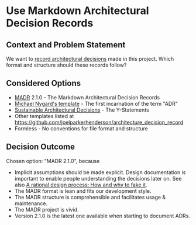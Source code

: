 # Use Markdown Architectural Decision Records

## Context and Problem Statement

We want to [record architectural decisions](https://adr.github.io/)
made in this project.  Which format and structure should these records
follow?

## Considered Options

* [MADR](https://adr.github.io/madr/) 2.1.0 - The Markdown Architectural Decision Records
* [Michael Nygard's template](http://thinkrelevance.com/blog/2011/11/15/documenting-architecture-decisions) - The first incarnation of the term "ADR"
* [Sustainable Architectural
  Decisions](https://www.infoq.com/articles/sustainable-architectural-design-decisions) -
  The Y-Statements
* Other templates listed at
  <https://github.com/joelparkerhenderson/architecture_decision_record>
* Formless - No conventions for file format and structure

## Decision Outcome

Chosen option: "MADR 2.1.0", because

* Implicit assumptions should be made explicit. Design documentation
  is important to enable people understanding the decisions later on.
  See also [A rational design process: How and why to fake
  it](https://doi.org/10.1109/TSE.1986.6312940).
* The MADR format is lean and fits our development style.
* The MADR structure is comprehensible and facilitates usage &
  maintenance.
* The MADR project is vivid.
* Version 2.1.0 is the latest one available when starting to document
  ADRs.
